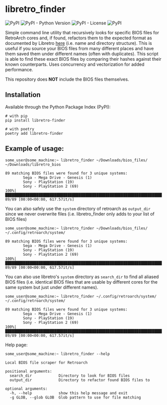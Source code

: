 # libretro_finder
![PyPI](https://img.shields.io/pypi/v/libretro-finder)
![PyPI - Python Version](https://img.shields.io/pypi/pyversions/libretro-finder)
![PyPI - License](https://img.shields.io/pypi/l/libretro-finder)
![PyPI](https://img.shields.io/pypi/v/libretro-finder?link=https%3A%2F%2Fpypi.org%2Fproject%2Flibretro-finder%2F)


Simple command line utility that recursively looks for specific BIOS files for RetroArch cores and, if found, refactors them to the expected format as documented by Libretro [here](https://github.com/libretro/libretro-database/blob/4a98ea9726b3954a4e5a940d255bd14c307ddfba/dat/System.dat) (i.e. name and directory structure). This is useful if you source your BIOS files from many different places and have them saved them under different names (often with duplicates). This script is able to find these exact BIOS files by comparing their hashes against their known counterparts. Uses concurrency and vectorization for added performance.   

This repository does **NOT** include the BIOS files themselves.

## Installation
Available through the Python Package Index (PyPI):

````
# with pip
pip install libretro-finder

# with poetry
poetry add libretro-finder
````

## Example of usage:
````
some_user@some_machine:~ libretro_finder ~/Downloads/bios_files/ ~/Downloads/libretro_bios

89 matching BIOS files were found for 3 unique systems:
        Sega - Mega Drive - Genesis (1)
        Sony - PlayStation (19)
        Sony - PlayStation 2 (69)
100%|█████████████████████████████████████████████████████████████████████████████████████████████████████████████████████████████████████████████| 89/89 [00:00<00:00, 617.57it/s]
````

You can also safely use the `system` directory of retroarch as `output_dir` since we never overwrite files (i.e. libretro_finder only adds to your list of BIOS files)  
````
some_user@some_machine:~ libretro_finder ~/Downloads/bios_files/ ~/.config/retroarch/system/

89 matching BIOS files were found for 3 unique systems:
        Sega - Mega Drive - Genesis (1)
        Sony - PlayStation (19)
        Sony - PlayStation 2 (69)
100%|█████████████████████████████████████████████████████████████████████████████████████████████████████████████████████████████████████████████| 89/89 [00:00<00:00, 617.57it/s]
````

You can also use libretro's `system` directory as `search_dir` to find all aliased BIOS files (i.e. identical BIOS files that are usable by different cores for the same system but just under different names). 

````
some_user@some_machine:~ libretro_finder ~/.config/retroarch/system/ ~/.config/retroarch/system/

89 matching BIOS files were found for 3 unique systems:
        Sega - Mega Drive - Genesis (1)
        Sony - PlayStation (19)
        Sony - PlayStation 2 (69)
100%|█████████████████████████████████████████████████████████████████████████████████████████████████████████████████████████████████████████████| 89/89 [00:00<00:00, 617.57it/s]
````

Help page:
````
some_user@some_machine:~ libretro_finder --help

Local BIOS file scraper for Retroarch

positional arguments:
  search_dir            Directory to look for BIOS files
  output_dir            Directory to refactor found BIOS files to

optional arguments:
  -h, --help            show this help message and exit
  -g GLOB, --glob GLOB  Glob pattern to use for file matching
````